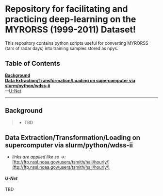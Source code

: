 # Repository for facilitating and practicing deep-learning on the MYRORSS (1999-2011) Dataset!

This repository contains python scripts useful for converting MYRORSS (tars of radar days) into training samples stored as npys. 
## Table of Contents

**[Background](#background)**<br>
**[Data Extraction/Transformation/Loading on supercomputer via slurm/python/wdss-ii](#placeholder)**<br>
--[U-Net](#vmrms-processing-details)<br>

---

## Background

> * TBD


## Data Extraction/Transformation/Loading on supercomputer via slurm/python/wdss-ii


* *links are applied like so ->:* [ftp://ftp.nssl.noaa.gov/users/tsmith/hail/hourly/](ftp://ftp.nssl.noaa.gov/users/tsmith/hail/hourly/)


#### *U-Net*

TBD

